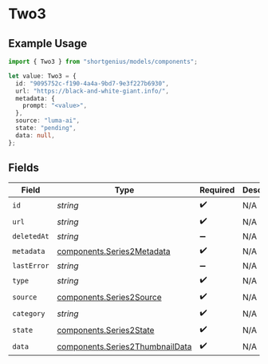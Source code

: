 # Two3

## Example Usage

```typescript
import { Two3 } from "shortgenius/models/components";

let value: Two3 = {
  id: "9095752c-f190-4a4a-9bd7-9e3f227b6930",
  url: "https://black-and-white-giant.info/",
  metadata: {
    prompt: "<value>",
  },
  source: "luma-ai",
  state: "pending",
  data: null,
};
```

## Fields

| Field                                                                              | Type                                                                               | Required                                                                           | Description                                                                        |
| ---------------------------------------------------------------------------------- | ---------------------------------------------------------------------------------- | ---------------------------------------------------------------------------------- | ---------------------------------------------------------------------------------- |
| `id`                                                                               | *string*                                                                           | :heavy_check_mark:                                                                 | N/A                                                                                |
| `url`                                                                              | *string*                                                                           | :heavy_check_mark:                                                                 | N/A                                                                                |
| `deletedAt`                                                                        | *string*                                                                           | :heavy_minus_sign:                                                                 | N/A                                                                                |
| `metadata`                                                                         | [components.Series2Metadata](../../models/components/series2metadata.md)           | :heavy_check_mark:                                                                 | N/A                                                                                |
| `lastError`                                                                        | *string*                                                                           | :heavy_minus_sign:                                                                 | N/A                                                                                |
| `type`                                                                             | *string*                                                                           | :heavy_check_mark:                                                                 | N/A                                                                                |
| `source`                                                                           | [components.Series2Source](../../models/components/series2source.md)               | :heavy_check_mark:                                                                 | N/A                                                                                |
| `category`                                                                         | *string*                                                                           | :heavy_check_mark:                                                                 | N/A                                                                                |
| `state`                                                                            | [components.Series2State](../../models/components/series2state.md)                 | :heavy_check_mark:                                                                 | N/A                                                                                |
| `data`                                                                             | [components.Series2ThumbnailData](../../models/components/series2thumbnaildata.md) | :heavy_check_mark:                                                                 | N/A                                                                                |